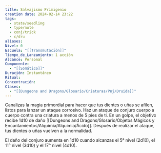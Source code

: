 ```yaml
---
title: Salvajismo Primigenio
creation date: 2024-02-14 23:22
tags:
  - state/seedling
  - type/note
  - conj/trick
  - c/dru
aliases: 
Nivel: 0
Escuela: "[[Transmutación]]"
Tiempo_de_Lanzamiento: 1 acción
Alcance: Personal
Componente:
  - "[[Somático]]"
Duración: Instantáneo
Ritual: 
Concentración: 
Clases:
  - "[[Dungeons and Dragons/Glosario/Criaturas/Pnj/Druida]]"
---
```

Canalizas la magia primordial para hacer que tus dientes o uñas se afilen, listos para lanzar un ataque corrosivo. Haz un ataque de conjuro cuerpo a cuerpo contra una criatura a menos de 5 pies de ti. En un golpe, el objetivo recibe 1d10 de daño [[Dungeons and Dragons/Glosario/Objetos Mágicos y Encantamientos/Alquimia/Alquimia/Ácido]]. Después de realizar el ataque, tus dientes o uñas vuelven a la normalidad.

El daño del conjuro aumenta en 1d10 cuando alcanzas el 5° nivel (2d10), el 11° nivel (3d10) y el 17° nivel (4d10).
